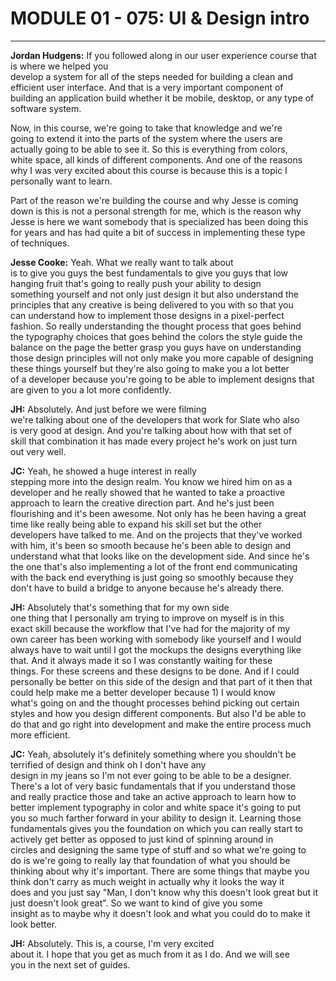 # MODULE 01 - 075: UI & Design intro

***

**Jordan Hudgens:** If you 
followed along in our user experience course that is where we helped you  
 develop a system for all of the steps needed for building a clean and   
efficient user interface. And that is a very important component of  
building an application build whether it be mobile, desktop, or any type 
 of software system.  

Now, in this course, we're going to take that knowledge and we're   
going to extend it into the parts of the system where the users are   
actually going to be able to see it. So this is everything from colors,   
white space, all kinds of different components. And one of the reasons   
why I was very excited about this course is because this is a topic I   
personally want to learn.  

Part of the reason we're building the course and why Jesse is coming   
down is this is not a personal strength for me, which is the reason why   
Jesse is here we want somebody that is specialized has been doing this   
for years and has had quite a bit of success in implementing these type   
of techniques.  

**Jesse Cooke:** Yeah. What we really want to talk about  
 is to give you guys the best fundamentals to give you guys that low   
hanging fruit that's going to really push your ability to design   
something yourself and not only just design it but also understand the   
principles that any creative is being delivered to you with so that you   
can understand how to implement those designs in a pixel-perfect   
fashion. So really understanding the thought process that goes behind   
the typography choices that goes behind the colors the style guide the   
balance on the page the better grasp you guys have on understanding   
those design principles will not only make you more capable of designing  
 these things yourself but they're also going to make you a lot better   
of a developer because you're going to be able to implement designs that  
 are given to you a lot more confidently.  

**JH:** Absolutely. And just before we were filming   
we're talking about one of the developers that work for Slate who also   
is very good at design. And you're talking about how with that set of   
skill that combination it has made every project he's work on just turn   
out very well.  

**JC:** Yeah, he showed a huge interest in really   
stepping more into the design realm. You know we hired him on as a   
developer and he really showed that he wanted to take a proactive   
approach to learn the creative direction part. And he's just been   
flourishing and it's been awesome. Not only has he been having a great   
time like really being able to expand his skill set but the other   
developers have talked to me. And on the projects that they've worked   
with him, it's been so smooth because he's been able to design and   
understand what that looks like on the development side. And since he's   
the one that's also implementing a lot of the front end communicating   
with the back end everything is just going so smoothly because they   
don't have to build a bridge to anyone because he's already there.  

**JH:** Absolutely that's something that for my own side  
 one thing that I personally am trying to improve on myself is in this  
exact skill because the workflow that I've had for the majority of my  
own career has been working with somebody like yourself and I would  
always have to wait until I got the mockups the designs everything like  
that. And it always made it so I was constantly waiting for these  
things. For these screens and these designs to be done. And if I could  
personally be better on this side of the design and that part of it then 
 that could help make me a better developer because 1) I would know  
what's going on and the thought processes behind picking out certain  
styles and how you design different components. But also I'd be able to  
do that and go right into development and make the entire process much  
more efficient. 

**JC:** Yeah, absolutely it's definitely something where 
 you shouldn't be terrified of design and think oh I don't have any  
design in my jeans so I'm not ever going to be able to be a designer.  
There's a lot of very basic fundamentals that if you understand those  
and really practice those and take an active approach to learn how to  
better implement typography in color and white space it's going to put  
you so much farther forward in your ability to design it. Learning those 
 fundamentals gives you the foundation on which you can really start to  
actively get better as opposed to just kind of spinning around in  
circles and designing the same type of stuff and so what we're going to  
do is we're going to really lay that foundation of what you should be  
thinking about why it's important. There are some things that maybe you  
think don't carry as much weight in actually why it looks the way it  
does and you just say "Man, I don't know why this doesn't look great but 
 it just doesn't look great". So we want to kind of give you some  
insight as to maybe why it doesn't look and what you could do to make it 
 look better. 

**JH:** Absolutely. This is, a course, I'm very excited  
about it. I hope that you get as much from it as I do. And we will see  
you in the next set of guides.  
